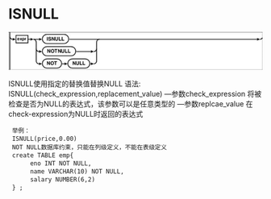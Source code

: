 # ISNULL
<P>
<img src="pic10.png"/>
<P>
ISNULL使用指定的替换值替换NULL
语法:
      ISNULL(check_expression,replacement_value)
      —参数check_expression
              将被检查是否为NULL的表达式，该参数可以是任意类型的
      —参数replcae_value
              在check-expression为NULL时返回的表达式

     举例：
     ISNULL(price,0.00)
     NOT NULL数据库约束，只能在列级定义，不能在表级定义
     create TABLE emp{
	      eno INT NOT NULL,
	      name VARCHAR(10) NOT NULL,
	      salary NUMBER(6,2)
     } ;
